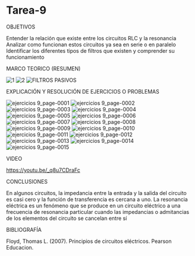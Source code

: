 # Tarea-9

OBJETIVOS

Entender la relación que existe entre los circuitos RLC y la resonancia
Analizar como funcionan estos circuitos ya sea en serie o en paralelo
Identificar los diferentes tipos de filtros que existen y comprender su funcionamiento

MARCO TEORICO (RESUMEN)

![1](https://user-images.githubusercontent.com/116812951/221338770-38e8e850-cd1a-4aaa-a7a0-c5372344b0a8.png)
![2](https://user-images.githubusercontent.com/116812951/221338781-39eb0524-e4ea-4368-b655-242b0e339261.png)
![FILTROS PASIVOS](https://user-images.githubusercontent.com/116812951/221338811-d3b3c7ed-c31a-4488-bbb1-bf5eff14650c.png)

EXPLICACIÓN Y RESOLUCIÓN DE EJERCICIOS O PROBLEMAS

![ejercicios 9_page-0001](https://user-images.githubusercontent.com/116812951/221339211-520fd6ad-daa2-4e54-85ab-656be0dcf48c.jpg)
![ejercicios 9_page-0002](https://user-images.githubusercontent.com/116812951/221339217-f2751e4e-5c1b-49d6-a792-4a575f61c63e.jpg)
![ejercicios 9_page-0003](https://user-images.githubusercontent.com/116812951/221339223-4de2e757-f614-4202-9b6f-4906c6fec067.jpg)
![ejercicios 9_page-0004](https://user-images.githubusercontent.com/116812951/221339230-a45b7c4b-7c64-4d00-bddc-8ba02b60c3bf.jpg)
![ejercicios 9_page-0005](https://user-images.githubusercontent.com/116812951/221339242-d3284f12-0ad0-4c5d-8108-bebda84b1d7f.jpg)
![ejercicios 9_page-0006](https://user-images.githubusercontent.com/116812951/221339246-91c2a8e4-1b5d-4d1c-a58b-a508d15a04e3.jpg)
![ejercicios 9_page-0007](https://user-images.githubusercontent.com/116812951/221339255-53bcddb1-6730-49cd-ba63-fe6e3c0ac651.jpg)
![ejercicios 9_page-0008](https://user-images.githubusercontent.com/116812951/221339262-66d900c9-c508-44b1-812e-a340b9884750.jpg)
![ejercicios 9_page-0009](https://user-images.githubusercontent.com/116812951/221339265-96055568-014d-45fd-afeb-a0f1cceb7922.jpg)
![ejercicios 9_page-0010](https://user-images.githubusercontent.com/116812951/221339273-b71441d7-6808-4978-99b3-54586af7c412.jpg)
![ejercicios 9_page-0011](https://user-images.githubusercontent.com/116812951/221339278-b9d4a529-477b-4bc0-9560-32c5fa067951.jpg)
![ejercicios 9_page-0012](https://user-images.githubusercontent.com/116812951/221339292-10baa9ca-5b1d-4c51-bacc-9c7f1144947a.jpg)
![ejercicios 9_page-0013](https://user-images.githubusercontent.com/116812951/221339297-a3857161-dc14-464c-bf74-c2d6c6f2d7e0.jpg)
![ejercicios 9_page-0014](https://user-images.githubusercontent.com/116812951/221339303-5d0dd219-d04f-487f-88dc-608056ea07e0.jpg)
![ejercicios 9_page-0015](https://user-images.githubusercontent.com/116812951/221339312-1f67d645-bd94-4d9a-9044-bdc3332d6fe0.jpg)

VIDEO

https://youtu.be/_q8u7CDraFc

CONCLUSIONES

En algunos circuitos, la impedancia entre la entrada y la salida del circuito es casi cero y la función de transferencia es cercana a uno.
La resonancia eléctrica es un fenómeno que se produce en un circuito eléctrico a una frecuencia de resonancia particular cuando las impedancias o admitancias de los elementos del circuito se cancelan entre sí

BIBLIOGRAFÍA

Floyd, Thomas L. (2007). Principios de circuitos eléctricos. Pearson Educacion.
